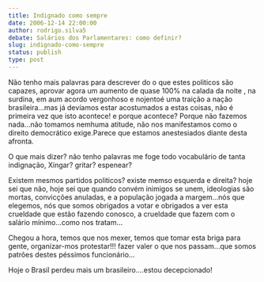 ```yaml
---
title: Indignado como sempre
date: 2006-12-14 22:00:00
author: rodrigo.silva5
debate: Salários dos Parlamentares: como definir?
slug: indignado-como-sempre
status: publish 
type: post
---
```


Não tenho mais palavras para descrever do o que estes politicos são capazes, aprovar agora um aumento de quase 100% na calada da noite , na surdina, em aum acordo vergonhoso e nojentoé uma traição a nação brasileira...mas já devíamos estar acostumados a estas coisas, não é primeira vez que isto acontece! e porque acontece? Porque não fazemos nada...não tomamos nemhuma atitude, não nos manifestamos como o direito democrático exige.Parece que estamos anestesiados diante desta afronta.  

O que mais dizer? não tenho palavras me foge todo vocabulário de tanta indignação, Xingar? gritar? espenear?   

Existem mesmos partidos politicos? existe memso esquerda e direita? hoje sei que não, hoje sei que quando convém inimigos se unem, ideologias são mortas, convicções anuladas, e a população jogada a margem...nós que elegemos, nós que somos obrigados a votar e obrigados a ver esta crueldade que estão fazendo conosco, a crueldade que fazem com o salário mínimo...como nos tratam...  

Chegou a hora, temos que nos mexer, temos que tomar esta briga para gente, organizar-mos protestar!!! fazer valer o que nos passam...que somos patrões destes péssimos funcionário...  

Hoje o Brasil perdeu mais um brasileiro....estou decepcionado!   

